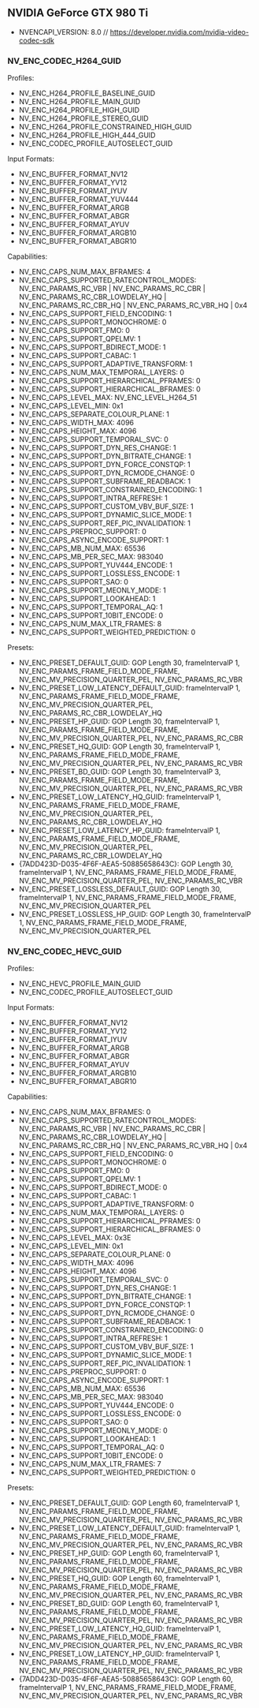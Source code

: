 ## NVIDIA GeForce GTX 980 Ti

 * NVENCAPI_VERSION: 8.0 // https://developer.nvidia.com/nvidia-video-codec-sdk

### NV_ENC_CODEC_H264_GUID

Profiles:

 * NV_ENC_H264_PROFILE_BASELINE_GUID
 * NV_ENC_H264_PROFILE_MAIN_GUID
 * NV_ENC_H264_PROFILE_HIGH_GUID
 * NV_ENC_H264_PROFILE_STEREO_GUID
 * NV_ENC_H264_PROFILE_CONSTRAINED_HIGH_GUID
 * NV_ENC_H264_PROFILE_HIGH_444_GUID
 * NV_ENC_CODEC_PROFILE_AUTOSELECT_GUID

Input Formats:

 * NV_ENC_BUFFER_FORMAT_NV12
 * NV_ENC_BUFFER_FORMAT_YV12
 * NV_ENC_BUFFER_FORMAT_IYUV
 * NV_ENC_BUFFER_FORMAT_YUV444
 * NV_ENC_BUFFER_FORMAT_ARGB
 * NV_ENC_BUFFER_FORMAT_ABGR
 * NV_ENC_BUFFER_FORMAT_AYUV
 * NV_ENC_BUFFER_FORMAT_ARGB10
 * NV_ENC_BUFFER_FORMAT_ABGR10

Capabilities:

 * NV_ENC_CAPS_NUM_MAX_BFRAMES: 4
 * NV_ENC_CAPS_SUPPORTED_RATECONTROL_MODES: NV_ENC_PARAMS_RC_VBR | NV_ENC_PARAMS_RC_CBR | NV_ENC_PARAMS_RC_CBR_LOWDELAY_HQ | NV_ENC_PARAMS_RC_CBR_HQ | NV_ENC_PARAMS_RC_VBR_HQ | 0x4
 * NV_ENC_CAPS_SUPPORT_FIELD_ENCODING: 1
 * NV_ENC_CAPS_SUPPORT_MONOCHROME: 0
 * NV_ENC_CAPS_SUPPORT_FMO: 0
 * NV_ENC_CAPS_SUPPORT_QPELMV: 1
 * NV_ENC_CAPS_SUPPORT_BDIRECT_MODE: 1
 * NV_ENC_CAPS_SUPPORT_CABAC: 1
 * NV_ENC_CAPS_SUPPORT_ADAPTIVE_TRANSFORM: 1
 * NV_ENC_CAPS_NUM_MAX_TEMPORAL_LAYERS: 0
 * NV_ENC_CAPS_SUPPORT_HIERARCHICAL_PFRAMES: 0
 * NV_ENC_CAPS_SUPPORT_HIERARCHICAL_BFRAMES: 0
 * NV_ENC_CAPS_LEVEL_MAX: NV_ENC_LEVEL_H264_51
 * NV_ENC_CAPS_LEVEL_MIN: 0x1
 * NV_ENC_CAPS_SEPARATE_COLOUR_PLANE: 1
 * NV_ENC_CAPS_WIDTH_MAX: 4096
 * NV_ENC_CAPS_HEIGHT_MAX: 4096
 * NV_ENC_CAPS_SUPPORT_TEMPORAL_SVC: 0
 * NV_ENC_CAPS_SUPPORT_DYN_RES_CHANGE: 1
 * NV_ENC_CAPS_SUPPORT_DYN_BITRATE_CHANGE: 1
 * NV_ENC_CAPS_SUPPORT_DYN_FORCE_CONSTQP: 1
 * NV_ENC_CAPS_SUPPORT_DYN_RCMODE_CHANGE: 0
 * NV_ENC_CAPS_SUPPORT_SUBFRAME_READBACK: 1
 * NV_ENC_CAPS_SUPPORT_CONSTRAINED_ENCODING: 1
 * NV_ENC_CAPS_SUPPORT_INTRA_REFRESH: 1
 * NV_ENC_CAPS_SUPPORT_CUSTOM_VBV_BUF_SIZE: 1
 * NV_ENC_CAPS_SUPPORT_DYNAMIC_SLICE_MODE: 1
 * NV_ENC_CAPS_SUPPORT_REF_PIC_INVALIDATION: 1
 * NV_ENC_CAPS_PREPROC_SUPPORT: 0
 * NV_ENC_CAPS_ASYNC_ENCODE_SUPPORT: 1
 * NV_ENC_CAPS_MB_NUM_MAX: 65536
 * NV_ENC_CAPS_MB_PER_SEC_MAX: 983040
 * NV_ENC_CAPS_SUPPORT_YUV444_ENCODE: 1
 * NV_ENC_CAPS_SUPPORT_LOSSLESS_ENCODE: 1
 * NV_ENC_CAPS_SUPPORT_SAO: 0
 * NV_ENC_CAPS_SUPPORT_MEONLY_MODE: 1
 * NV_ENC_CAPS_SUPPORT_LOOKAHEAD: 1
 * NV_ENC_CAPS_SUPPORT_TEMPORAL_AQ: 1
 * NV_ENC_CAPS_SUPPORT_10BIT_ENCODE: 0
 * NV_ENC_CAPS_NUM_MAX_LTR_FRAMES: 8
 * NV_ENC_CAPS_SUPPORT_WEIGHTED_PREDICTION: 0

Presets:

 * NV_ENC_PRESET_DEFAULT_GUID: GOP Length 30, frameIntervalP 1, NV_ENC_PARAMS_FRAME_FIELD_MODE_FRAME, NV_ENC_MV_PRECISION_QUARTER_PEL, NV_ENC_PARAMS_RC_VBR
 * NV_ENC_PRESET_LOW_LATENCY_DEFAULT_GUID: frameIntervalP 1, NV_ENC_PARAMS_FRAME_FIELD_MODE_FRAME, NV_ENC_MV_PRECISION_QUARTER_PEL, NV_ENC_PARAMS_RC_CBR_LOWDELAY_HQ
 * NV_ENC_PRESET_HP_GUID: GOP Length 30, frameIntervalP 1, NV_ENC_PARAMS_FRAME_FIELD_MODE_FRAME, NV_ENC_MV_PRECISION_QUARTER_PEL, NV_ENC_PARAMS_RC_CBR
 * NV_ENC_PRESET_HQ_GUID: GOP Length 30, frameIntervalP 1, NV_ENC_PARAMS_FRAME_FIELD_MODE_FRAME, NV_ENC_MV_PRECISION_QUARTER_PEL, NV_ENC_PARAMS_RC_VBR
 * NV_ENC_PRESET_BD_GUID: GOP Length 30, frameIntervalP 3, NV_ENC_PARAMS_FRAME_FIELD_MODE_FRAME, NV_ENC_MV_PRECISION_QUARTER_PEL, NV_ENC_PARAMS_RC_VBR
 * NV_ENC_PRESET_LOW_LATENCY_HQ_GUID: frameIntervalP 1, NV_ENC_PARAMS_FRAME_FIELD_MODE_FRAME, NV_ENC_MV_PRECISION_QUARTER_PEL, NV_ENC_PARAMS_RC_CBR_LOWDELAY_HQ
 * NV_ENC_PRESET_LOW_LATENCY_HP_GUID: frameIntervalP 1, NV_ENC_PARAMS_FRAME_FIELD_MODE_FRAME, NV_ENC_MV_PRECISION_QUARTER_PEL, NV_ENC_PARAMS_RC_CBR_LOWDELAY_HQ
 * {7ADD423D-D035-4F6F-AEA5-50885658643C}: GOP Length 30, frameIntervalP 1, NV_ENC_PARAMS_FRAME_FIELD_MODE_FRAME, NV_ENC_MV_PRECISION_QUARTER_PEL, NV_ENC_PARAMS_RC_VBR
 * NV_ENC_PRESET_LOSSLESS_DEFAULT_GUID: GOP Length 30, frameIntervalP 1, NV_ENC_PARAMS_FRAME_FIELD_MODE_FRAME, NV_ENC_MV_PRECISION_QUARTER_PEL
 * NV_ENC_PRESET_LOSSLESS_HP_GUID: GOP Length 30, frameIntervalP 1, NV_ENC_PARAMS_FRAME_FIELD_MODE_FRAME, NV_ENC_MV_PRECISION_QUARTER_PEL

### NV_ENC_CODEC_HEVC_GUID

Profiles:

 * NV_ENC_HEVC_PROFILE_MAIN_GUID
 * NV_ENC_CODEC_PROFILE_AUTOSELECT_GUID

Input Formats:

 * NV_ENC_BUFFER_FORMAT_NV12
 * NV_ENC_BUFFER_FORMAT_YV12
 * NV_ENC_BUFFER_FORMAT_IYUV
 * NV_ENC_BUFFER_FORMAT_ARGB
 * NV_ENC_BUFFER_FORMAT_ABGR
 * NV_ENC_BUFFER_FORMAT_AYUV
 * NV_ENC_BUFFER_FORMAT_ARGB10
 * NV_ENC_BUFFER_FORMAT_ABGR10

Capabilities:

 * NV_ENC_CAPS_NUM_MAX_BFRAMES: 0
 * NV_ENC_CAPS_SUPPORTED_RATECONTROL_MODES: NV_ENC_PARAMS_RC_VBR | NV_ENC_PARAMS_RC_CBR | NV_ENC_PARAMS_RC_CBR_LOWDELAY_HQ | NV_ENC_PARAMS_RC_CBR_HQ | NV_ENC_PARAMS_RC_VBR_HQ | 0x4
 * NV_ENC_CAPS_SUPPORT_FIELD_ENCODING: 0
 * NV_ENC_CAPS_SUPPORT_MONOCHROME: 0
 * NV_ENC_CAPS_SUPPORT_FMO: 0
 * NV_ENC_CAPS_SUPPORT_QPELMV: 1
 * NV_ENC_CAPS_SUPPORT_BDIRECT_MODE: 0
 * NV_ENC_CAPS_SUPPORT_CABAC: 1
 * NV_ENC_CAPS_SUPPORT_ADAPTIVE_TRANSFORM: 0
 * NV_ENC_CAPS_NUM_MAX_TEMPORAL_LAYERS: 0
 * NV_ENC_CAPS_SUPPORT_HIERARCHICAL_PFRAMES: 0
 * NV_ENC_CAPS_SUPPORT_HIERARCHICAL_BFRAMES: 0
 * NV_ENC_CAPS_LEVEL_MAX: 0x3E
 * NV_ENC_CAPS_LEVEL_MIN: 0x1
 * NV_ENC_CAPS_SEPARATE_COLOUR_PLANE: 0
 * NV_ENC_CAPS_WIDTH_MAX: 4096
 * NV_ENC_CAPS_HEIGHT_MAX: 4096
 * NV_ENC_CAPS_SUPPORT_TEMPORAL_SVC: 0
 * NV_ENC_CAPS_SUPPORT_DYN_RES_CHANGE: 1
 * NV_ENC_CAPS_SUPPORT_DYN_BITRATE_CHANGE: 1
 * NV_ENC_CAPS_SUPPORT_DYN_FORCE_CONSTQP: 1
 * NV_ENC_CAPS_SUPPORT_DYN_RCMODE_CHANGE: 0
 * NV_ENC_CAPS_SUPPORT_SUBFRAME_READBACK: 1
 * NV_ENC_CAPS_SUPPORT_CONSTRAINED_ENCODING: 0
 * NV_ENC_CAPS_SUPPORT_INTRA_REFRESH: 1
 * NV_ENC_CAPS_SUPPORT_CUSTOM_VBV_BUF_SIZE: 1
 * NV_ENC_CAPS_SUPPORT_DYNAMIC_SLICE_MODE: 1
 * NV_ENC_CAPS_SUPPORT_REF_PIC_INVALIDATION: 1
 * NV_ENC_CAPS_PREPROC_SUPPORT: 0
 * NV_ENC_CAPS_ASYNC_ENCODE_SUPPORT: 1
 * NV_ENC_CAPS_MB_NUM_MAX: 65536
 * NV_ENC_CAPS_MB_PER_SEC_MAX: 983040
 * NV_ENC_CAPS_SUPPORT_YUV444_ENCODE: 0
 * NV_ENC_CAPS_SUPPORT_LOSSLESS_ENCODE: 0
 * NV_ENC_CAPS_SUPPORT_SAO: 0
 * NV_ENC_CAPS_SUPPORT_MEONLY_MODE: 0
 * NV_ENC_CAPS_SUPPORT_LOOKAHEAD: 1
 * NV_ENC_CAPS_SUPPORT_TEMPORAL_AQ: 0
 * NV_ENC_CAPS_SUPPORT_10BIT_ENCODE: 0
 * NV_ENC_CAPS_NUM_MAX_LTR_FRAMES: 7
 * NV_ENC_CAPS_SUPPORT_WEIGHTED_PREDICTION: 0

Presets:

 * NV_ENC_PRESET_DEFAULT_GUID: GOP Length 60, frameIntervalP 1, NV_ENC_PARAMS_FRAME_FIELD_MODE_FRAME, NV_ENC_MV_PRECISION_QUARTER_PEL, NV_ENC_PARAMS_RC_VBR
 * NV_ENC_PRESET_LOW_LATENCY_DEFAULT_GUID: frameIntervalP 1, NV_ENC_PARAMS_FRAME_FIELD_MODE_FRAME, NV_ENC_MV_PRECISION_QUARTER_PEL, NV_ENC_PARAMS_RC_VBR
 * NV_ENC_PRESET_HP_GUID: GOP Length 60, frameIntervalP 1, NV_ENC_PARAMS_FRAME_FIELD_MODE_FRAME, NV_ENC_MV_PRECISION_QUARTER_PEL, NV_ENC_PARAMS_RC_VBR
 * NV_ENC_PRESET_HQ_GUID: GOP Length 60, frameIntervalP 1, NV_ENC_PARAMS_FRAME_FIELD_MODE_FRAME, NV_ENC_MV_PRECISION_QUARTER_PEL, NV_ENC_PARAMS_RC_VBR
 * NV_ENC_PRESET_BD_GUID: GOP Length 60, frameIntervalP 1, NV_ENC_PARAMS_FRAME_FIELD_MODE_FRAME, NV_ENC_MV_PRECISION_QUARTER_PEL, NV_ENC_PARAMS_RC_VBR
 * NV_ENC_PRESET_LOW_LATENCY_HQ_GUID: frameIntervalP 1, NV_ENC_PARAMS_FRAME_FIELD_MODE_FRAME, NV_ENC_MV_PRECISION_QUARTER_PEL, NV_ENC_PARAMS_RC_VBR
 * NV_ENC_PRESET_LOW_LATENCY_HP_GUID: frameIntervalP 1, NV_ENC_PARAMS_FRAME_FIELD_MODE_FRAME, NV_ENC_MV_PRECISION_QUARTER_PEL, NV_ENC_PARAMS_RC_VBR
 * {7ADD423D-D035-4F6F-AEA5-50885658643C}: GOP Length 60, frameIntervalP 1, NV_ENC_PARAMS_FRAME_FIELD_MODE_FRAME, NV_ENC_MV_PRECISION_QUARTER_PEL, NV_ENC_PARAMS_RC_VBR

